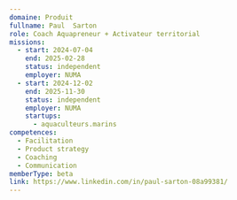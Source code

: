 ```yaml
---
domaine: Produit
fullname: Paul  Sarton
role: Coach Aquapreneur + Activateur territorial
missions:
  - start: 2024-07-04
    end: 2025-02-28
    status: independent
    employer: NUMA
  - start: 2024-12-02
    end: 2025-11-30
    status: independent
    employer: NUMA
    startups:
      - aquaculteurs.marins
competences:
  - Facilitation
  - Product strategy
  - Coaching
  - Communication
memberType: beta
link: https://www.linkedin.com/in/paul-sarton-08a99381/
---
```

